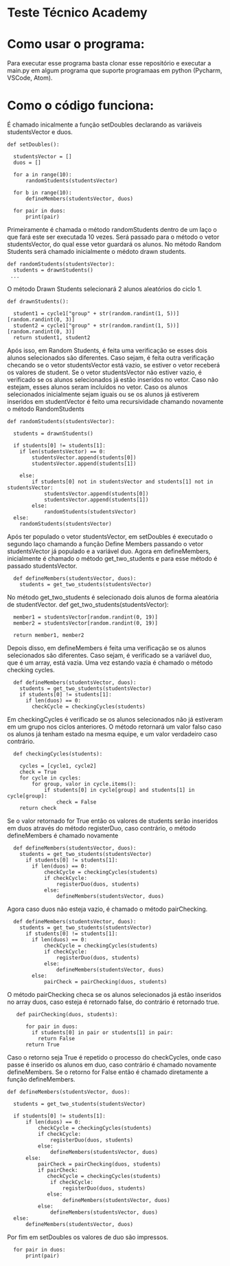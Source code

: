 # Teste Técnico Academy

# Como usar o programa:
Para executar esse programa basta clonar esse repositório e executar a main.py em algum programa que suporte programaas em python (Pycharm, VSCode, Atom).

# Como o código funciona:

É chamado inicalmente a função setDoubles declarando as variáveis studentsVector e duos.

    def setDoubles():
    
      studentsVector = []
      duos = []

      for a in range(10):
          randomStudents(studentsVector)

      for b in range(10):
          defineMembers(studentsVector, duos)

      for pair in duos:
          print(pair)


Primeiramente é chamada o método randomStudents dentro de um laço o que fará este ser executada 10 vezes. Será passado para o método o vetor studentsVector,
do qual esse vetor guardará os alunos. No método Random Students será chamado inicialmente o médoto drawn students.
    
    def randomStudents(studentsVector):
      students = drawnStudents()
     ...
O método Drawn Students selecionará 2 alunos aleatórios do ciclo 1.

    def drawnStudents():
    
      student1 = cycle1["group" + str(random.randint(1, 5))][random.randint(0, 3)]
      student2 = cycle1["group" + str(random.randint(1, 5))][random.randint(0, 3)]
      return student1, student2

Após isso, em Random Students, é feita uma verificação se esses dois alunos selecionados são diferentes. Caso sejam, é feita outra verificação checando se o vetor
studentsVector está vazio, se estiver o vetor receberá os valores de student. Se o vetor studentsVector não estiver vazio, é verificado se os alunos selecionados já
estão inseridos no vetor. Caso não estejam, esses alunos seram incluídos no vetor. Caso os alunos selecionados inicialmente sejam iguais ou se os alunos já estiverem
inseridos em studentVector é feito uma recursividade chamando novamente o método RandomStudents 
    
    def randomStudents(studentsVector):

      students = drawnStudents()

      if students[0] != students[1]:
        if len(studentsVector) == 0:
            studentsVector.append(students[0])
            studentsVector.append(students[1])

        else:
            if students[0] not in studentsVector and students[1] not in studentsVector:
                studentsVector.append(students[0])
                studentsVector.append(students[1])
            else:
                randomStudents(studentsVector)
      else:
        randomStudents(studentsVector)
       
Após ter populado o vetor studentsVector, em setDoubles é executado o segundo laço chamando a função Define Members passando o vetor studentsVector já populado
e a variável duo. Agora em defineMembers, inicialmente é chamado o método get_two_students e para esse método é passado studentsVector.

      def defineMembers(studentsVector, duos):
        students = get_two_students(studentsVector)
 
No método get_two_students é selecionado dois alunos de forma aleatória de studentVector.
    def get_two_students(studentsVector):

      member1 = studentsVector[random.randint(0, 19)]
      member2 = studentsVector[random.randint(0, 19)]
  
      return member1, member2
      
Depois disso, em defineMembers é feita uma verificação se os alunos selecionados são diferentes. Caso sejam, é verificado se a variável duo, que é um array, está vazia.
Uma vez estando vazia é chamado o método checking cycles.

      def defineMembers(studentsVector, duos):
        students = get_two_students(studentsVector)
        if students[0] != students[1]:
          if len(duos) == 0:
            checkCycle = checkingCycles(students)
           
Em checkingCycles é verificado se os alunos selecionados não já estiveram em um grupo nos ciclos anteriores. O método retornará um valor falso caso os alunos já tenham
estado na mesma equipe, e um valor verdadeiro caso contrário.
      
      def checkingCycles(students):
      
        cycles = [cycle1, cycle2]
        check = True
        for cycle in cycles:
            for group, valor in cycle.items():
                if students[0] in cycle[group] and students[1] in cycle[group]:
                    check = False
        return check

Se o valor retornado for True então os valores de students serão inseridos em duos através do método registerDuo, caso contrário, o método defineMembers é chamado novamente
        
      def defineMembers(studentsVector, duos):
        students = get_two_students(studentsVector) 
          if students[0] != students[1]:
            if len(duos) == 0:
                checkCycle = checkingCycles(students)
                if checkCycle:
                    registerDuo(duos, students)
                else:
                    defineMembers(studentsVector, duos)

Agora caso duos não esteja vazio, é chamado o método pairChecking.
      
      def defineMembers(studentsVector, duos):
        students = get_two_students(studentsVector) 
          if students[0] != students[1]:
            if len(duos) == 0:
                checkCycle = checkingCycles(students)
                if checkCycle:
                    registerDuo(duos, students)
                else:
                    defineMembers(studentsVector, duos)
            else:
                pairCheck = pairChecking(duos, students)

O método pairChecking checa se os alunos selecionados já estão inseridos no array duos, caso esteja é retornado false, do contrário é retornado true.
       
       def pairChecking(duos, students):
       
          for pair in duos:
            if students[0] in pair or students[1] in pair:
              return False
          return True

Caso o retorno seja True é repetido o processo do checkCycles, onde caso passe é inserido os alunos em duo, caso contrário é chamado novamente defineMembers. Se o
retorno for False então é chamado diretamente a função defineMembers.
    
    def defineMembers(studentsVector, duos):
    
      students = get_two_students(studentsVector)

      if students[0] != students[1]:
          if len(duos) == 0:
              checkCycle = checkingCycles(students)
              if checkCycle:
                  registerDuo(duos, students)
              else:
                  defineMembers(studentsVector, duos)
          else:
              pairCheck = pairChecking(duos, students)
              if pairCheck:
                 checkCycle = checkingCycles(students)
                  if checkCycle:
                      registerDuo(duos, students)
                 else:
                      defineMembers(studentsVector, duos)
              else:
                  defineMembers(studentsVector, duos)
      else:
          defineMembers(studentsVector, duos)

Por fim em setDoubles os valores de duo são impressos.
      
      for pair in duos:
          print(pair)







